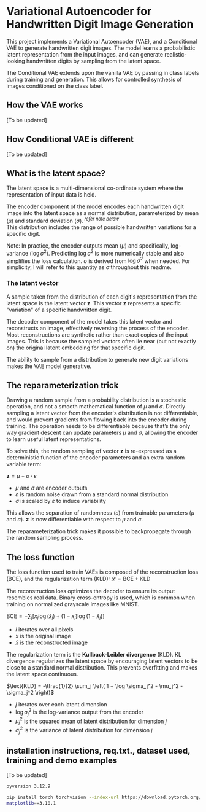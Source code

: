 # Variational Autoencoder for Handwritten Digit Image Generation
This project implements a Variational Autoencoder (VAE), and a Conditional VAE to generate handwritten digit images. The model learns a probabilistic latent representation from the input images, and can generate realistic-looking handwritten digits by sampling from the latent space.

The Conditional VAE extends upon the vanilla VAE by passing in class labels during training and generation. This allows for controlled synthesis of images conditioned on the class label.


## How the VAE works
[To be updated]


## How Conditional VAE is different
[To be updated]


## What is the latent space?
The latent space is a multi-dimensional co-ordinate system where the representation of input data is held.

The encoder component of the model encodes each handwritten digit image into the latent space as a normal distribution, parameterized by mean ($\mu$) and standard deviation ($\sigma$).<sup>  _refer note below_</sup> <br>
This distribution includes the range of possible handwritten variations for a specific digit.

Note: In practice, the encoder outputs mean ($\mu$) and specifically, log-variance ($\log \sigma^2$). Predicting $\log \sigma^2$ is more numerically stable and also simplifies the loss calculation. $\sigma$ is derived from $\log \sigma^2$ when needed. For simplicity, I will refer to this quantity as $\sigma$ throughout this readme.

### The latent vector
A sample taken from the distribution of each digit's representation from the latent space is the latent vector $\mathbf{z}$. This vector $\mathbf{z}$ represents a specific "variation" of a specific handwritten digit.

The decoder component of the model takes this latent vector and reconstructs an image, effectively reversing the process of the encoder.
Most reconstructions are synthetic rather than exact copies of the input images. This is because the sampled vectors often lie near (but not exactly on) the original latent embedding for that specific digit.

The ability to sample from a distribution to generate new digit variations makes the VAE model generative.


## The reparameterization trick
Drawing a random sample from a probability distribution is a stochastic operation, and not a smooth mathematical function of $\mu$ and $\sigma$. Directly sampling a latent vector from the encoder's distribution is not differentiable, and would prevent gradients from flowing back into the encoder during training. The operation needs to be differentiable because that’s the only way gradient descent can update parameters $\mu$ and $\sigma$, allowing the encoder to learn useful latent representations.

To solve this, the random sampling of vector $\mathbf{z}$ is re-expressed as a deterministic function of the encoder parameters and an extra random variable term:

$\mathbf{z} = \mu + \sigma \cdot \varepsilon$
- $\mu$ and $\sigma$ are encoder outputs
- $\varepsilon$ is random noise drawn from a standard normal distribution
- $\sigma$ is scaled by $\varepsilon$ to induce variability

This allows the separation of randomness ($\varepsilon$) from trainable parameters ($\mu$ and $\sigma$). $\mathbf{z}$ is now differentiable with respect to $\mu$ and $\sigma$.

The reparameterization trick makes it possible to backpropagate through the random sampling process.


## The loss function
The loss function used to train VAEs is composed of the reconstruction loss (BCE), and the regularization term (KLD):
$\mathcal{L} = \text{BCE} + \text{KLD}$

The reconstruction loss optimizes the decoder to ensure its output resembles real data. Binary cross-entropy is used, which is common when training on normalized grayscale images like MNIST.

$\text{BCE} = - \sum_i \left[ x_i \log(\hat{x}_i) + (1 - x_i)\log(1 - \hat{x}_i) \right]$
- $i$ iterates over all pixels
- $x$ is the original image
- $\hat{x}$ is the reconstructed image

The regularization term is the **Kullback-Leibler divergence** (KLD). KL divergence regularizes the latent space by encouraging latent vectors to be close to a standard normal distribution. This prevents overfitting and makes the latent space continuous.

$\text{KLD} = -\tfrac{1}{2} \sum_j \left( 1 + \log \sigma_j^2 - \mu_j^2 - \sigma_j^2 \right)$
- $j$ iterates over each latent dimension
- $\log \sigma_j^2$ is the log-variance output from the encoder
- $\mu_j^2$ is the squared mean of latent distribution for dimension $j$
- $\sigma_j^2$ is the variance of latent distribution for dimension $j$



## installation instructions, req.txt., dataset used, training and demo examples
[To be updated]

```sh
pyversion 3.12.9

pip install torch torchvision --index-url https://download.pytorch.org/whl/cu124
matplotlib==3.10.1
```
